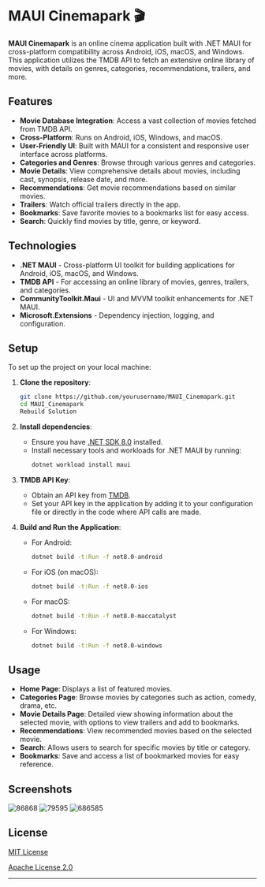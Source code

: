 # MAUI Cinemapark 🎬

**MAUI Cinemapark** is an online cinema application built with .NET MAUI for cross-platform compatibility across Android, iOS, macOS, and Windows. This application utilizes the TMDB API to fetch an extensive online library of movies, with details on genres, categories, recommendations, trailers, and more.

## Features

- **Movie Database Integration**: Access a vast collection of movies fetched from TMDB API.
- **Cross-Platform**: Runs on Android, iOS, Windows, and macOS.
- **User-Friendly UI**: Built with MAUI for a consistent and responsive user interface across platforms.
- **Categories and Genres**: Browse through various genres and categories.
- **Movie Details**: View comprehensive details about movies, including cast, synopsis, release date, and more.
- **Recommendations**: Get movie recommendations based on similar movies.
- **Trailers**: Watch official trailers directly in the app.
- **Bookmarks**: Save favorite movies to a bookmarks list for easy access.
- **Search**: Quickly find movies by title, genre, or keyword.

## Technologies

- **.NET MAUI** - Cross-platform UI toolkit for building applications for Android, iOS, macOS, and Windows.
- **TMDB API** - For accessing an online library of movies, genres, trailers, and categories.
- **CommunityToolkit.Maui** - UI and MVVM toolkit enhancements for .NET MAUI.
- **Microsoft.Extensions** - Dependency injection, logging, and configuration.

## Setup

To set up the project on your local machine:

1. **Clone the repository**:
    ```bash
    git clone https://github.com/yourusername/MAUI_Cinemapark.git
    cd MAUI_Cinemapark
    Rebuild Solution 
    ```

2. **Install dependencies**:
   - Ensure you have [.NET SDK 8.0](https://dotnet.microsoft.com/download/dotnet/8.0) installed.
   - Install necessary tools and workloads for .NET MAUI by running:
     ```bash
     dotnet workload install maui
     ```

3. **TMDB API Key**:
   - Obtain an API key from [TMDB](https://www.themoviedb.org/documentation/api).
   - Set your API key in the application by adding it to your configuration file or directly in the code where API calls are made.

4. **Build and Run the Application**:
   - For Android:
     ```bash
     dotnet build -t:Run -f net8.0-android
     ```
   - For iOS (on macOS):
     ```bash
     dotnet build -t:Run -f net8.0-ios
     ```
   - For macOS:
     ```bash
     dotnet build -t:Run -f net8.0-maccatalyst
     ```
   - For Windows:
     ```bash
     dotnet build -t:Run -f net8.0-windows
     ```

## Usage

- **Home Page**: Displays a list of featured movies.
- **Categories Page**: Browse movies by categories such as action, comedy, drama, etc.
- **Movie Details Page**: Detailed view showing information about the selected movie, with options to view trailers and add to bookmarks.
- **Recommendations**: View recommended movies based on the selected movie.
- **Search**: Allows users to search for specific movies by title or category.
- **Bookmarks**: Save and access a list of bookmarked movies for easy reference.

## Screenshots
![86868](https://github.com/user-attachments/assets/7e10bc1e-a459-477f-b519-81c29b985f08)
![79595](https://github.com/user-attachments/assets/1db45cdb-c40b-4294-b850-47127367d907)
![686585](https://github.com/user-attachments/assets/993537e1-9dd3-4c36-9ee4-cec7e0ed4468)

## License

[MIT License](https://licenses.nuget.org/MIT)

[Apache License 2.0](https://licenses.nuget.org/Apache-2.0)

---
